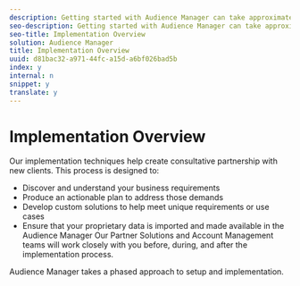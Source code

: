 ```yaml
---
description: Getting started with Audience Manager can take approximately six weeks to three months, depending on your data collection needs.
seo-description: Getting started with Audience Manager can take approximately six weeks to three months, depending on your data collection needs.
seo-title: Implementation Overview
solution: Audience Manager
title: Implementation Overview
uuid: d81bac32-a971-44fc-a15d-a6bf026bad5b
index: y
internal: n
snippet: y
translate: y
---
```


# Implementation Overview

Our implementation techniques help create consultative partnership with new clients. This process is designed to: 

* Discover and understand your business requirements
* Produce an actionable plan to address those demands
* Develop custom solutions to help meet unique requirements or use cases
* Ensure that your proprietary data is imported and made available in the Audience Manager
Our Partner Solutions and Account Management teams will work closely with you before, during, and after the implementation process. 

Audience Manager takes a phased approach to setup and implementation. 

